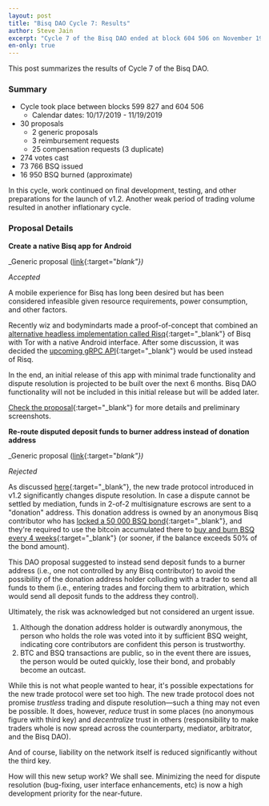 ```yaml
---
layout: post
title: "Bisq DAO Cycle 7: Results"
author: Steve Jain
excerpt: "Cycle 7 of the Bisq DAO ended at block 604 506 on November 19 2019. This post covers its results. <br><br>"
en-only: true
---
```


This post summarizes the results of Cycle 7 of the Bisq DAO.

### Summary

* Cycle took place between blocks 599 827 and 604 506
  * Calendar dates: 10/17/2019 - 11/19/2019
* 30 proposals
  * 2 generic proposals
  * 3 reimbursement requests
  * 25 compensation requests (3 duplicate)
* 274 votes cast
* 73 766 BSQ issued
* 16 950 BSQ burned (approximate)

In this cycle, work continued on final development, testing, and other preparations for the launch of v1.2. Another weak period of trading volume resulted in another inflationary cycle.

### Proposal Details

**Create a native Bisq app for Android**

_Generic proposal ([link](https://github.com/bisq-network/proposals/issues/139){:target="_blank"})_

_Accepted_

A mobile experience for Bisq has long been desired but has been considered infeasible given resource requirements, power consumption, and other factors. 

Recently wiz and bodymindarts made a proof-of-concept that combined an [alternative headless implementation called Risq](https://github.com/bodymindarts/risq){:target="_blank"} of Bisq with Tor with a native Android interface. After some discussion, it was decided the [upcoming gRPC API](https://github.com/bisq-network/proposals/issues/136){:target="_blank"} would be used instead of Risq.

In the end, an initial release of this app with minimal trade functionality and dispute resolution is projected to be built over the next 6 months. Bisq DAO functionality will not be included in this initial release but will be added later.

[Check the proposal](https://github.com/bisq-network/proposals/issues/139){:target="_blank"} for more details and preliminary screenshots.

**Re-route disputed deposit funds to burner address instead of donation address**

_Generic proposal ([link](https://github.com/bisq-network/proposals/issues/135){:target="_blank"})_

_Rejected_

As discussed [here](https://bisq.network/blog/bisq-v1-2-released/){:target="_blank"}, the new trade protocol introduced in v1.2 significantly changes dispute resolution. In case a dispute cannot be settled by mediation, funds in 2-of-2 multisignature escrows are sent to a "donation" address. This donation address is owned by an anonymous Bisq contributor who has [locked a 50 000 BSQ bond](https://explorer.bisq.network/tx.html?tx=45859e0fc3c75db969fb33e85dfd5b35c62743ba8649186ca02703d90579ac3a){:target="_blank"}, and they're required to use the bitcoin accumulated there to [buy and burn BSQ every 4 weeks](https://github.com/bisq-network/proposals/issues/116){:target="_blank"} (or sooner, if the balance exceeds 50% of the bond amount).

This DAO proposal suggested to instead send deposit funds to a burner address (i.e., one not controlled by any Bisq contributor) to avoid the possibility of the donation address holder colluding with a trader to send all funds to them (i.e., entering trades and forcing them to arbitration, which would send all deposit funds to the address they control).

Ultimately, the risk was acknowledged but not considered an urgent issue.

1. Although the donation address holder is outwardly anonymous, the person who holds the role was voted into it by sufficient BSQ weight, indicating core contributors are confident this person is trustworthy.
2. BTC and BSQ transactions are public, so in the event there are issues, the person would be outed quickly, lose their bond, and probably become an outcast.

While this is not what people wanted to hear, it's possible expectations for the new trade protocol were set too high. The new trade protocol does not promise _trustless_ trading and dispute resolution—such a thing may not even be possible. It does, however, _reduce_ trust in some places (no anonymous figure with third key) and _decentralize_ trust in others (responsibility to make traders whole is now spread across the counterparty, mediator, arbitrator, and the Bisq DAO).

And of course, liability on the network itself is reduced significantly without the third key.

How will this new setup work? We shall see. Minimizing the need for dispute resolution (bug-fixing, user interface enhancements, etc) is now a high development priority for the near-future.
